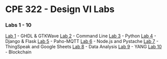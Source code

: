 # CPE 322 - Design VI Labs
### Labs 1 - 10

[Lab 1](https://github.com/ChristopherSpadavecchia/CPE-322---Design-VI/blob/main/Lab%201/Lab1.md) - GHDL & GTKWave
[Lab 2](https://github.com/ChristopherSpadavecchia/CPE-322---Design-VI/blob/main/Lab%202/Lab2.md) - Command Line
[Lab 3](https://github.com/ChristopherSpadavecchia/CPE-322---Design-VI/blob/main/Lab%203/Lab3.md) - Python
[Lab 4](https://github.com/ChristopherSpadavecchia/CPE-322---Design-VI/blob/main/Lab%204/Lab4.md) - Django & Flask
[Lab 5](https://github.com/ChristopherSpadavecchia/CPE-322---Design-VI/blob/main/Lab%205/Lab5.md) - Paho-MQTT
[Lab 6](https://github.com/ChristopherSpadavecchia/CPE-322---Design-VI/blob/main/Lab%206/Lab6.md) - Node.js and Pystache
[Lab 7](https://github.com/ChristopherSpadavecchia/CPE-322---Design-VI/blob/main/Lab%207/Lab7.md) - ThingSpeak and Google Sheets
[Lab 8](https://github.com/ChristopherSpadavecchia/CPE-322---Design-VI/blob/main/Lab%208/Lab8.md) - Data Analysis
[Lab 9](https://github.com/ChristopherSpadavecchia/CPE-322---Design-VI/blob/main/Lab%209/Lab9.md) - YANG
[Lab 10]([https://github.com/ChristopherSpadavecchia/CPE-322---Design-VI/blob/main/Lab%210/Lab10.md](https://github.com/ChristopherSpadavecchia/CPE-322---Design-VI/blob/main/Lab%2010/Lab10.md)) - Blockchain
